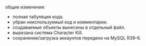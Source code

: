 #

общие изменения:
- полная табуляция кода.
- убран неиспользуемый код и комментарии.
- создаваемые объекты вынесены в отдельный файл.
- вырезана система Character Kill.
- сохранение/загрузка аккаунтов передено на MySQL R39-6.
